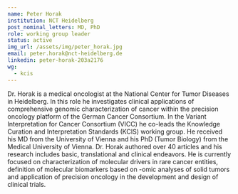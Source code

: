 ```yaml
---
name: Peter Horak
institution: NCT Heidelberg
post_nominal_letters: MD, PhD
role: working group leader
status: active
img_url: /assets/img/peter_horak.jpg
email: peter.horak@nct-heidelberg.de
linkedin: peter-horak-203a2176
wg:
  - kcis
---
```


Dr. Horak is a medical oncologist at the National Center for Tumor Diseases in Heidelberg. In this role he investigates clinical applications of comprehensive genomic characterization of cancer within the precision oncology platform of the German Cancer Consortium. In the Variant Interpretation for Cancer Consortium (VICC) he co-leads the Knowledge Curation and Interpretation Standards (KCIS) working group. He received his MD from the University of Vienna and his PhD (Tumor Biology) from the Medical University of Vienna. Dr. Horak authored over 40 articles  and his research includes basic, translational and clinical endeavors. He is currently focused on characterization of molecular drivers in rare cancer entities, definition of molecular biomarkers based on -omic analyses of solid tumors and application of precision oncology in the development and design of clinical trials.